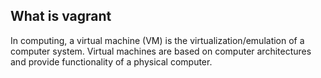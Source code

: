 ## What is vagrant

In computing, a virtual machine (VM) is the virtualization/emulation of a computer system. Virtual machines are based on computer architectures and provide functionality of a physical computer.
